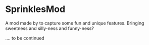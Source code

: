# SprinklesMod

A mod made by to capture some fun and unique features. Bringing sweetness and silly-ness and funny-ness?

.... to be continued
